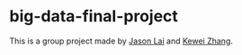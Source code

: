# big-data-final-project

This is a group project made by [Jason Lai](https://github.com/M2JT) and [Kewei Zhang](https://github.com/jeffzhkw/).

